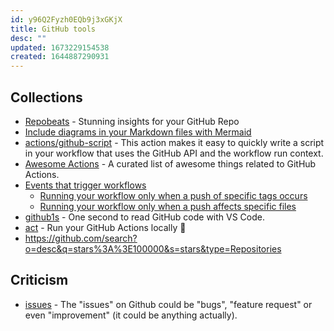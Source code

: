 ```yaml
---
id: y96Q2Fyzh0EQb9j3xGKjX
title: GitHub tools
desc: ""
updated: 1673229154538
created: 1644887290931
---
```


## Collections

- [Repobeats](https://repobeats.axiom.co/) - Stunning insights for your GitHub Repo
- [Include diagrams in your Markdown files with Mermaid](https://github.blog/2022-02-14-include-diagrams-markdown-files-mermaid/)
- [actions/github-script](https://github.com/actions/github-script) - This action makes it easy to quickly write a script in your workflow that uses the GitHub API and the workflow run context.
- [Awesome Actions](https://github.com/sdras/awesome-actions) - A curated list of awesome things related to GitHub Actions.
- [Events that trigger workflows](https://docs.github.com/en/actions/learn-github-actions/events-that-trigger-workflows)
  - [Running your workflow only when a push of specific tags occurs](https://docs.github.com/en/actions/using-workflows/events-that-trigger-workflows#running-your-workflow-only-when-a-push-of-specific-tags-occurs)
  - [Running your workflow only when a push affects specific files](https://docs.github.com/en/actions/using-workflows/events-that-trigger-workflows#running-your-workflow-only-when-a-push-affects-specific-files)
- [github1s](https://github.com/conwnet/github1s) - One second to read GitHub code with VS Code.
- [act](https://github.com/nektos/act) - Run your GitHub Actions locally 🚀
- https://github.com/search?o=desc&q=stars%3A%3E100000&s=stars&type=Repositories

## Criticism

- [issues](https://news.ycombinator.com/item?id=33772556) - The "issues" on Github could be "bugs", "feature request" or even "improvement" (it could be anything actually).
